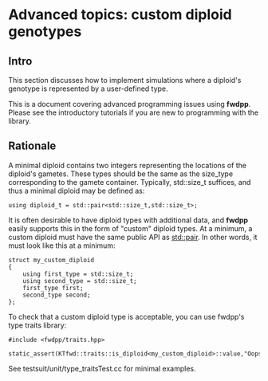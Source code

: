 # Advanced topics: custom diploid genotypes

## Intro

This section discusses how to implement simulations where a diploid's genotype is represented by a user-defined type.

This is a document covering advanced programming issues using __fwdpp__.  Please see the introductory tutorials if you are new to programming with the library.

## Rationale

A minimal diploid contains two integers representing the locations of the diploid's gametes.  These types should be the
same as the size_type corresponding to the gamete container.  Typically, std::size_t suffices, and thus a minimal
diploid may be defined as:

~~~{.cpp}
using diploid_t = std::pair<std::size_t,std::size_t>;
~~~

It is often desirable to have diploid types with additional data, and __fwdpp__ easily supports this in the form of "custom" diploid types. At a minimum, a custom diploid must have the same public API as 
[std::pair](http://en.cppreference.com/w/cpp/utility/pair). In other words, it must look like this at a minimum:

~~~{.cpp}
struct my_custom_diploid
{
    using first_type = std::size_t;
    using second_type = std::size_t;
    first_type first;
    second_type second;
};
~~~

To check that a custom diploid type is acceptable, you can use fwdpp's type traits library:

~~~{.cpp}
#include <fwdpp/traits.hpp>

static_assert(KTfwd::traits::is_diploid<my_custom_diploid>::value,"Oops!");
~~~

See testsuit/unit/type_traitsTest.cc for minimal examples.
